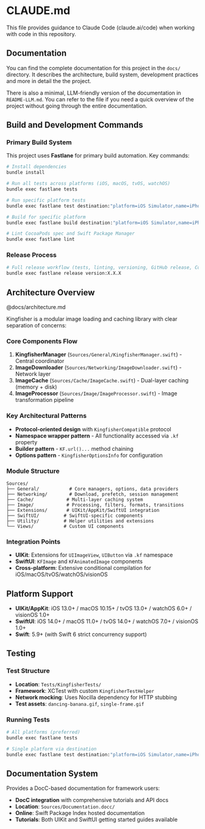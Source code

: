 # CLAUDE.md

This file provides guidance to Claude Code (claude.ai/code) when working with code in this repository.

## Documentation

You can find the complete documentation for this project in the `docs/` directory. It describes the architecture, build system, development practices and more in detail the the project.

There is also a minimal, LLM-friendly version of the documentation in `README-LLM.md`. You can refer to the file if you need a quick overview of the project without going through the entire documentation.

## Build and Development Commands

### Primary Build System
This project uses **Fastlane** for primary build automation. Key commands:

```bash
# Install dependencies
bundle install

# Run all tests across platforms (iOS, macOS, tvOS, watchOS)
bundle exec fastlane tests

# Run specific platform tests
bundle exec fastlane test destination:"platform=iOS Simulator,name=iPhone 16"

# Build for specific platform
bundle exec fastlane build destination:"platform=iOS Simulator,name=iPhone 16"

# Lint CocoaPods spec and Swift Package Manager
bundle exec fastlane lint
```

### Release Process
```bash
# Full release workflow (tests, linting, versioning, GitHub release, CocoaPods push)
bundle exec fastlane release version:X.X.X
```

## Architecture Overview

@docs/architecture.md

Kingfisher is a modular image loading and caching library with clear separation of concerns:

### Core Components Flow
1. **KingfisherManager** (`Sources/General/KingfisherManager.swift`) - Central coordinator
2. **ImageDownloader** (`Sources/Networking/ImageDownloader.swift`) - Network layer
3. **ImageCache** (`Sources/Cache/ImageCache.swift`) - Dual-layer caching (memory + disk)
4. **ImageProcessor** (`Sources/Image/ImageProcessor.swift`) - Image transformation pipeline

### Key Architectural Patterns
- **Protocol-oriented design** with `KingfisherCompatible` protocol
- **Namespace wrapper pattern** - All functionality accessed via `.kf` property
- **Builder pattern** - `KF.url()...` method chaining
- **Options pattern** - `KingfisherOptionsInfo` for configuration

### Module Structure
```
Sources/
├── General/           # Core managers, options, data providers
├── Networking/        # Download, prefetch, session management  
├── Cache/            # Multi-layer caching system
├── Image/            # Processing, filters, formats, transitions
├── Extensions/       # UIKit/AppKit/SwiftUI integration
├── SwiftUI/         # SwiftUI-specific components
├── Utility/         # Helper utilities and extensions
└── Views/           # Custom UI components
```

### Integration Points
- **UIKit**: Extensions for `UIImageView`, `UIButton` via `.kf` namespace
- **SwiftUI**: `KFImage` and `KFAnimatedImage` components
- **Cross-platform**: Extensive conditional compilation for iOS/macOS/tvOS/watchOS/visionOS

## Platform Support
- **UIKit/AppKit**: iOS 13.0+ / macOS 10.15+ / tvOS 13.0+ / watchOS 6.0+ / visionOS 1.0+
- **SwiftUI**: iOS 14.0+ / macOS 11.0+ / tvOS 14.0+ / watchOS 7.0+ / visionOS 1.0+
- **Swift**: 5.9+ (with Swift 6 strict concurrency support)

## Testing

### Test Structure
- **Location**: `Tests/KingfisherTests/`
- **Framework**: XCTest with custom `KingfisherTestHelper`
- **Network mocking**: Uses Nocilla dependency for HTTP stubbing
- **Test assets**: `dancing-banana.gif`, `single-frame.gif`

### Running Tests
```bash
# All platforms (preferred)
bundle exec fastlane tests

# Single platform via destination
bundle exec fastlane test destination:"platform=iOS Simulator,name=iPhone 15"
```

## Documentation System

Provides a DocC-based documentation for framework users:

- **DocC integration** with comprehensive tutorials and API docs
- **Location**: `Sources/Documentation.docc/`
- **Online**: Swift Package Index hosted documentation
- **Tutorials**: Both UIKit and SwiftUI getting started guides available